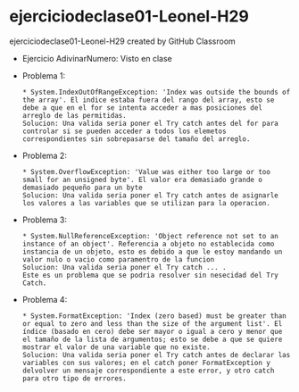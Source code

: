 # ejerciciodeclase01-Leonel-H29
ejerciciodeclase01-Leonel-H29 created by GitHub Classroom


- Ejercicio AdivinarNumero:
  Visto en clase
  
- Problema 1:

      * System.IndexOutOfRangeException: 'Index was outside the bounds of the array'. El indice estaba fuera del rango del array, esto se debe a que en el for se intenta acceder a mas posiciones del arreglo de las permitidas.
      Solucion: Una valida seria poner el Try catch antes del for para controlar si se pueden acceder a todos los elemetos correspondientes sin sobrepasarse del tamaño del arreglo.
      
- Problema 2:      

      * System.OverflowException: 'Value was either too large or too small for an unsigned byte'. El valor era demasiado grande o demasiado pequeño para un byte
      Solucion: Una valida seria poner el Try catch antes de asignarle los valores a las variables que se utilizan para la operacion. 

- Problema 3:

      * System.NullReferenceException: 'Object reference not set to an instance of an object'. Referencia a objeto no establecida como instancia de un objeto, esto es debido a que le estoy mandando un valor nulo o vacio como paramentro de la funcion 
      Solucion: Una valida seria poner el Try catch ... .
      Este es un problema que se podria resolver sin nesecidad del Try Catch.

- Problema 4:

      * System.FormatException: 'Index (zero based) must be greater than or equal to zero and less than the size of the argument list'. El índice (basado en cero) debe ser mayor o igual a cero y menor que el tamaño de la lista de argumentos; esto se debe a que se quiere mostrar el valor de una variable que no existe.
      Solucion: Una valida seria poner el Try catch antes de declarar las variables con sus valores; en el catch poner FormatException y delvolver un mensaje correspondiente a este error, y otro catch para otro tipo de errores.
  